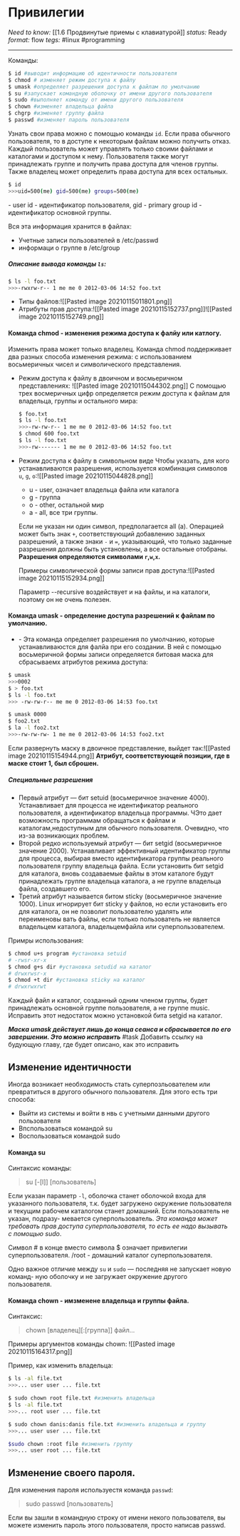 # Привилегии
*Need to know:* [[1.6 Продвинутые приемы с клавиатурой]]
*status:* Ready
*format:* flow
*tegs:* #linux #programming

---

Команды:
```bash
$ id #выводит информацию об идентичности пользователя
$ chmod # изменяет режим доступа к файлу
$ umask #определяет разрешения доступа к файлам по умолчанию
$ su #запускает командную оболочку от имени другого пользователя
$ sudo #выполняет команду от имени другого пользователя
$ chown #изменяет владельца файла
$ chgrp #изменяет группу файла
$ passwd #изменяет пароль пользователя
```

Узнать свои права можно с помощью команды `id`. Если права обычного пользователя, то в доступе к некоторым файлам можно получить отказ. Каждый пользователь может управлять только своими файлами и каталогами и доступом к нему. Пользователя также могут принадлежать группе и получить права доступа для членов группы. Также владелец может определить права доступа для всех остальных.
```bash
$ id
>>>uid=500(me) gid=500(me) groups=500(me)
```
\- user id - идентификатор пользователя, gid - primary group id - идентификатор основной группы.

Вся эта информация хранится в файлах:
- Учетные записи пользователей в /etc/passwd
- информаци о группе в /etc/group

##### Описание вывода команды `ls`:
```bash
$ ls -l foo.txt
>>>-rwxrw-r-- 1 me me 0 2012-03-06 14:52 foo.txt
```
- Типы файлов:![[Pasted image 20210115011801.png]]
- Атрибуты прав доступа:![[Pasted image 20210115152737.png]]![[Pasted image 20210115152749.png]]


#### Команда chmod - изменения режима доступа к фалйу или катлогу.
Изменить права может только владелец. Команда chmod поддерживает два разных способа изменения режима: с использованием восьмеричных чисел и символического представления.

- Режим доступа к файлу в двоичном и восмьеричном представлениях:
	![[Pasted image 20210115044302.png]]
	C помощью трех восмеричных цифр определяется режим доступа к файлам для владельца, группы и остального мира:
	```bash
	$ foo.txt
	$ ls -l foo.txt
	>>>-rw-rw-r-- 1 me me 0 2012-03-06 14:52 foo.txt
	$ chmod 600 foo.txt
	$ ls -l foo.txt
	>>>-rw------- 1 me me 0 2012-03-06 14:52 foo.txt
	```

- Режим доступа к файлу в символьном виде Чтобы указать, для кого устанавливаются разрешения, используется комбинация символов `u`, `g`, `o`:![[Pasted image 20210115044828.png]]
	- u - user, означает владельца файла или каталога
	- g - группа
	- o - other, остальной мир
	- a - all, все три группы.

	Если не указан ни один символ, предполагается all (a). Операцией может быть знак `+`, соответствующий добавлению заданных разрешений, а также знаки `-` и `=`, указывающий, что только заданные разрешения должны быть установлены, а все остальные отобраны. 
	**Разрешения определяются символами `r`,`w`,`x`.**
	
	Примеры символической формы записи прав доступа:![[Pasted image 20210115152934.png]]

	Параметр --recursive воздействует и на файлы, и на каталоги, поэтому он не очень полезен.
	
#### Команда umask - определение доступа разрешений к файлам по умолчанию.
- \- Эта команда определяет разрешения по умолчанию, которые устанавливаюстся для фалйа при его создании. В ней с помощью восьмеричной формы записи определяется битовая маска для сбрасываемх атрибутов режима доступа:
```bash
$ umask
>>>0002
$ > foo.txt
$ ls -l foo.txt
>>> -rw-rw-r-- me me 0 2012-03-06 14:53 foo.txt

$ umask 0000
$ foo2.txt
$ la -l foo2.txt
>>>-rw-rw-rw- 1 me me 0 2012-03-06 14:53 foo2.txt
```

Если развернуть маску в двоичное представление, выйдет так:![[Pasted image 20210115154944.png]]
**Атрибут, соответствующей позиции, где в маске стоит 1, был сброшен.**

##### Специальные разрешения
- Первый атрибут — бит setuid (восьмеричное значение 4000). Устанавливает для процесса не идентификатор реального пользователя, а идентификатор владельца программы. ЧЭто дает возможность программам обращаться к файлам и каталогам,недоступным для обычного пользователя. Очевидно, что из-за возникающих проблем.
- Второй редко используемый атрибут — бит setgid (восьмеричное значение 2000). Устанавливает эффективный идентификатор группы для процесса, выбирая вместо идентификатора группы реального пользователя группу владельца файла. Если установить бит setgid для каталога, вновь создаваемые файлы в этом каталоге будут принадлежать группе владельца каталога, а не группе владельца файла, создавшего его. 
- Третий атрибут называется битом sticky (восьмеричное значение 1000). Linux игнорирует бит sticky у файлов, но если установить его для каталога, он не позволит пользователю удалять или переименовы вать файлы, если только пользователь не является владельцем каталога, владельцемфайла или суперпользователем. 

Примры использования:
```bash 
$ chmod u+s program #установка setuid
# -rwsr-xr-x
$ chmod g+s dir #установка setudid на каталог
# drwxrwsr-x
$ chmod +t dir #установка sticky на каталог
# drwxrwxrwt
```

Каждый файл и каталог, созданный одним членом группы, будет принадлежать основной группе пользователя, а не группе music. Исправить этот недостаток можно установкой бита setgid на каталог.

***Маска umask действует лишь до конца сеанса и сбрасывается по его завершении. Это можно исправить*** #task Добавить ссылку на будующую главу, где будет описано, как это исправить


## Изменение идентичности
Иногда возникает необходимость стать суперпозльователем или превратиться в другого обычного пользователя. Для этого есть три способа:
- Выйти из системы и войти в нвь с учетными данными другого пользователя
- Впспользоваться командой su
- Воспользоваться командой sudo

#### Команда su
Синтаксис команды:
> su [-[l]] [пользователь]

Если указан параметр `-l`, оболочка станет оболочкой входа для указанного пользователя, т.к. будет загружено окружение пользователя и текущим рабочем каталогом станет домашний. Если пользователь не указан, подразу-
мевается суперпользователь. *Эта команда может требовать прав доступа суперпользователя, то есть ее надо вызывать с помощью sudo*.

Символ # в конце вместо символа $ означает привилегии суперпользователя. /root - домашний каталог суперпользователя.

Одно важное отличие между `su` и `sudo` — последняя не запускает новую команд-
ную оболочку и не загружает окружение другого пользователя.

#### Команда chown - имзменене владельца и группы файла.
Синтаксис:
>chown [владелец][:[группа]] файл...

Примеры аргументов команды chown: ![[Pasted image 20210115164317.png]]

Пример, как изменить владельца:
```bash
$ ls -al file.txt
>>>... user user ... file.txt

$ sudo chown root file.txt #изменить владельца
$ ls -al file.txt
>>>... root user ... file.txt

$ sudo chown danis:danis file.txt #изменить владельца и группу
>>>... user user ... file.txt

$sudo chown :root file #изменить группу
>>>... user root ... file.txt
```

## Изменение своего пароля.
Для изменения пароля используестя команда `passwd`:
>sudo passwd [пользователь]

Если вы зашли в командную строку от имени некого пользователя, вы можете изменить пароль этого пользователя, просто написав passwd.